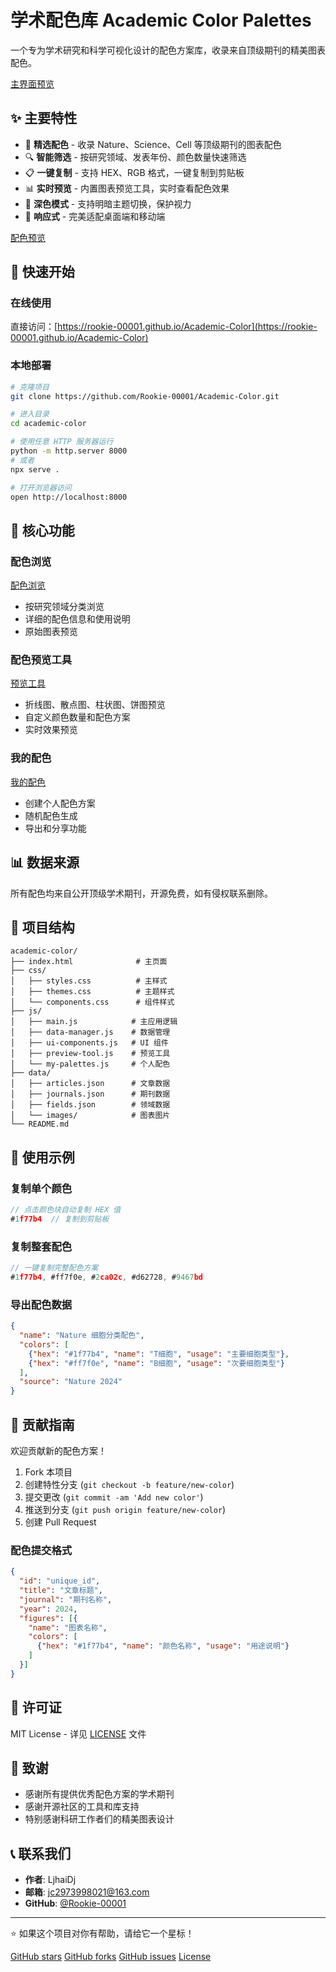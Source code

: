 # 学术配色库 Academic Color Palettes

一个专为学术研究和科学可视化设计的配色方案库，收录来自顶级期刊的精美图表配色。

[主界面预览](docs/images/main-interface.png)

## ✨ 主要特性

- 🎨 **精选配色** - 收录 Nature、Science、Cell 等顶级期刊的图表配色
- 🔍 **智能筛选** - 按研究领域、发表年份、颜色数量快速筛选
- 📋 **一键复制** - 支持 HEX、RGB 格式，一键复制到剪贴板
- 📊 **实时预览** - 内置图表预览工具，实时查看配色效果
- 🌙 **深色模式** - 支持明暗主题切换，保护视力
- 📱 **响应式** - 完美适配桌面端和移动端

[配色预览](docs/images/color-preview.png)

## 🚀 快速开始

### 在线使用
直接访问：[https://rookie-00001.github.io/Academic-Color](https://rookie-00001.github.io/Academic-Color)

### 本地部署
```bash
# 克隆项目
git clone https://github.com/Rookie-00001/Academic-Color.git

# 进入目录
cd academic-color

# 使用任意 HTTP 服务器运行
python -m http.server 8000
# 或者
npx serve .

# 打开浏览器访问
open http://localhost:8000
```

## 🎯 核心功能

### 配色浏览
[配色浏览](docs/images/browse-colors.png)
- 按研究领域分类浏览
- 详细的配色信息和使用说明
- 原始图表预览

### 配色预览工具
[预览工具](docs/images/preview-tool.png)
- 折线图、散点图、柱状图、饼图预览
- 自定义颜色数量和配色方案
- 实时效果预览

### 我的配色
[我的配色](docs/images/my-palettes.png)
- 创建个人配色方案
- 随机配色生成
- 导出和分享功能

## 📊 数据来源

所有配色均来自公开顶级学术期刊，开源免费，如有侵权联系删除。

## 📁 项目结构

```
academic-color/
├── index.html              # 主页面
├── css/
│   ├── styles.css          # 主样式
│   ├── themes.css          # 主题样式
│   └── components.css      # 组件样式
├── js/
│   ├── main.js            # 主应用逻辑
│   ├── data-manager.js    # 数据管理
│   ├── ui-components.js   # UI 组件
│   ├── preview-tool.js    # 预览工具
│   └── my-palettes.js     # 个人配色
├── data/
│   ├── articles.json      # 文章数据
│   ├── journals.json      # 期刊数据
│   ├── fields.json        # 领域数据
│   └── images/            # 图表图片
└── README.md
```

## 🎨 使用示例

### 复制单个颜色
```javascript
// 点击颜色块自动复制 HEX 值
#1f77b4  // 复制到剪贴板
```

### 复制整套配色
```javascript
// 一键复制完整配色方案
#1f77b4, #ff7f0e, #2ca02c, #d62728, #9467bd
```

### 导出配色数据
```json
{
  "name": "Nature 细胞分类配色",
  "colors": [
    {"hex": "#1f77b4", "name": "T细胞", "usage": "主要细胞类型"},
    {"hex": "#ff7f0e", "name": "B细胞", "usage": "次要细胞类型"}
  ],
  "source": "Nature 2024"
}
```

## 🤝 贡献指南

欢迎贡献新的配色方案！

1. Fork 本项目
2. 创建特性分支 (`git checkout -b feature/new-color`)
3. 提交更改 (`git commit -am 'Add new color'`)
4. 推送到分支 (`git push origin feature/new-color`)
5. 创建 Pull Request

### 配色提交格式
```json
{
  "id": "unique_id",
  "title": "文章标题",
  "journal": "期刊名称",
  "year": 2024,
  "figures": [{
    "name": "图表名称",
    "colors": [
      {"hex": "#1f77b4", "name": "颜色名称", "usage": "用途说明"}
    ]
  }]
}
```

## 📄 许可证

MIT License - 详见 [LICENSE](LICENSE) 文件

## 🙏 致谢

- 感谢所有提供优秀配色方案的学术期刊
- 感谢开源社区的工具和库支持
- 特别感谢科研工作者们的精美图表设计

## 📞 联系我们

- **作者**: LjhaiDj
- **邮箱**: jc2973998021@163.com
- **GitHub**: [@Rookie-00001](https://github.com/Rookie-00001)

---

⭐ 如果这个项目对你有帮助，请给它一个星标！

[GitHub stars](https://img.shields.io/github/stars/Rookie-00001/Academic-Color?style=social)
[GitHub forks](https://img.shields.io/github/forks/Rookie-00001/Academic-Color?style=social)
[GitHub issues](https://img.shields.io/github/issues/Rookie-00001/Academic-Color?style=social)
[License](https://img.shields.io/github/license/Rookie-00001/Academic-Color)
